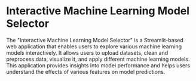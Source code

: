 # Interactive Machine Learning Model Selector
 The "Interactive Machine Learning Model Selector" is a Streamlit-based web application that enables users to explore various machine learning models interactively. It allows users to upload datasets, clean and preprocess data, visualize it, and apply different machine learning models. This application provides insights into model performance and helps users understand the effects of various features on model predictions.
